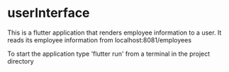 # userInterface

This is a flutter application that renders employee information to a user.
It reads its employee information from localhost:8081/employees

To start the application type 'flutter run' from a terminal in the project directory